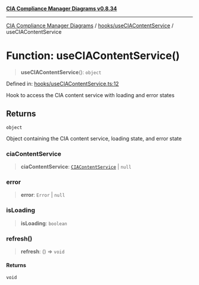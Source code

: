 [**CIA Compliance Manager Diagrams v0.8.34**](../../../README.md)

***

[CIA Compliance Manager Diagrams](../../../modules.md) / [hooks/useCIAContentService](../README.md) / useCIAContentService

# Function: useCIAContentService()

> **useCIAContentService**(): `object`

Defined in: [hooks/useCIAContentService.ts:12](https://github.com/Hack23/cia-compliance-manager/blob/a33140701dae02a85d2f0d957645dda4d2c4da41/src/hooks/useCIAContentService.ts#L12)

Hook to access the CIA content service with loading and error states

## Returns

`object`

Object containing the CIA content service, loading state, and error state

### ciaContentService

> **ciaContentService**: [`CIAContentService`](../../../services/ciaContentService/classes/CIAContentService.md) \| `null`

### error

> **error**: `Error` \| `null`

### isLoading

> **isLoading**: `boolean`

### refresh()

> **refresh**: () => `void`

#### Returns

`void`
